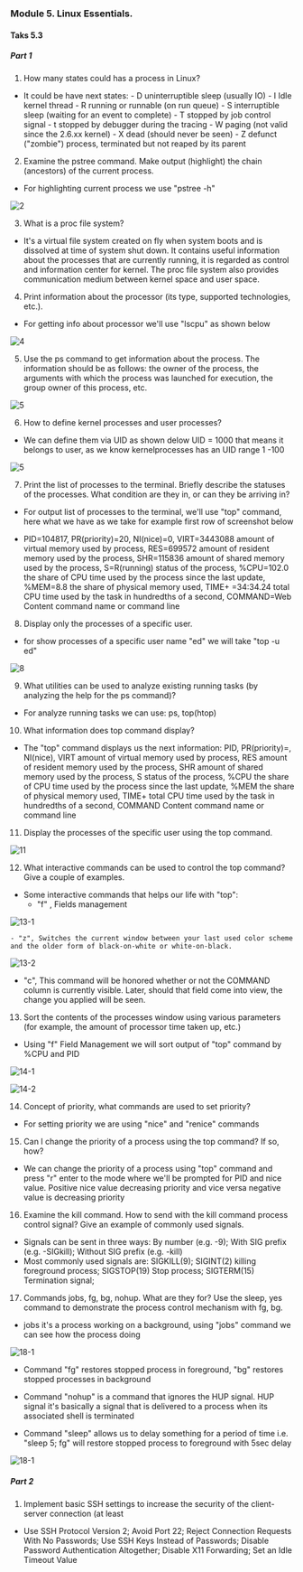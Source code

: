 ### Module 5. Linux Essentials.
#### Taks 5.3
##### Part 1

1. How many states could has a process in Linux?

 - It could be have next  states:
              - D    uninterruptible sleep (usually IO)
              - I    Idle kernel thread
              - R    running or runnable (on run queue)
              - S    interruptible sleep (waiting for an event to complete)
              - T    stopped by job control signal
              - t    stopped by debugger during the tracing
              - W    paging (not valid since the 2.6.xx kernel)
              - X    dead (should never be seen)
              - Z    defunct ("zombie") process, terminated but not reaped by its parent


2. Examine the pstree command. Make output (highlight) the chain (ancestors) of the current
process.

 - For highlighting current process we use "pstree -h"

 ![2](https://github.com/o4edik/DevOps_online_Kiev_2021Q4/blob/master/m5/task5.3/2.png)

3. What is a proc file system?

 - It's a virtual file system created on fly when system boots and is dissolved at time of system shut down.
It contains useful information about the processes that are currently running, it is regarded as control and information center for kernel. The proc file system also provides communication medium between kernel space and user space.

4. Print information about the processor (its type, supported technologies, etc.).

 - For getting info about processor we'll use "lscpu" as shown below

 ![4](https://github.com/o4edik/DevOps_online_Kiev_2021Q4/blob/master/m5/task5.3/4.png)

5. Use the ps command to get information about the process. The information should be as
follows: the owner of the process, the arguments with which the process was launched for
execution, the group owner of this process, etc.

![5](https://github.com/o4edik/DevOps_online_Kiev_2021Q4/blob/master/m5/task5.3/5.png)


6. How to define kernel processes and user processes?

 - We can define them via UID as shown delow UID = 1000 that means it belongs to user, as we know kernelprocesses has an UID range 1 -100 

 ![5](https://github.com/o4edik/DevOps_online_Kiev_2021Q4/blob/master/m5/task5.3/5.png)

7. Print the list of processes to the terminal. Briefly describe the statuses of the processes.
What condition are they in, or can they be arriving in?

 - For output list of processes to the terminal, we'll use "top" command, here what we have as we take for example first row of screenshot below

  - PID=104817, PR(priority)=20, NI(nice)=0, VIRT=3443088 amount of virtual memory used by process, RES=699572 amount of resident memory used by the process, SHR=115836 amount of shared memory used by the process, S=R(running) status of the process, %CPU=102.0 the share of CPU time used by the process since the last update, %MEM=8.8 the share of physical memory used, TIME+ =34:34.24 total CPU time used by the task in hundredths of a second, COMMAND=Web Content command name or command line 

8. Display only the processes of a specific user.
 - for show processes of a specific user name "ed" we will take "top -u ed"

 ![8](https://github.com/o4edik/DevOps_online_Kiev_2021Q4/blob/master/m5/task5.3/8.png)

9. What utilities can be used to analyze existing running tasks (by analyzing the help for the ps command)?

 - For analyze running tasks we can use: ps, top(htop)

10. What information does top command display?

 - The "top" command displays us the next information: PID, PR(priority)=, NI(nice), VIRT amount of virtual memory used by process, RES amount of resident memory used by the process, SHR amount of shared memory used by the process, S status of the process, %CPU the share of CPU time used by the process since the last update, %MEM the share of physical memory used, TIME+  total CPU time used by the task in hundredths of a second, COMMAND Content command name or command line 

11. Display the processes of the specific user using the top command.

 ![11](https://github.com/o4edik/DevOps_online_Kiev_2021Q4/blob/master/m5/task5.3/11.png)

12. What interactive commands can be used to control the top command? Give a couple of
examples.

- Some interactive commands that helps our life with "top":
    - "f" , Fields management  

![13-1](https://github.com/o4edik/DevOps_online_Kiev_2021Q4/blob/master/m5/task5.3/13-1.jpg)

    - "z", Switches the current window between your last used color scheme and the older form of black-on-white or white-on-black.

![13-2](https://github.com/o4edik/DevOps_online_Kiev_2021Q4/blob/master/m5/task5.3/13-2.jpg)

   - "c", This command will be honored whether or not the COMMAND column is currently visible. Later, should that field come into view, the change you applied will be seen.


13. Sort the contents of the processes window using various parameters (for example, the amount of processor time taken up, etc.)

  - Using "f" Field Management we will sort output of "top" command by %CPU and PID

![14-1](https://github.com/o4edik/DevOps_online_Kiev_2021Q4/blob/master/m5/task5.3/14-1.jpg)

![14-2](https://github.com/o4edik/DevOps_online_Kiev_2021Q4/blob/master/m5/task5.3/14-2.jpg) 

14. Concept of priority, what commands are used to set priority?

  - For setting priority we are using "nice" and "renice" commands

15. Can I change the priority of a process using the top command? If so, how?

  - We can change the priority of a process using "top" command and press "r" enter to the mode where we'll be prompted for PID and nice value. Positive nice value decreasing priority and vice versa negative value is decreasing priority


16. Examine the kill command. How to send with the kill command
process control signal? Give an example of commonly used signals.

  - Signals can be sent in three ways: By number (e.g. -9); With SIG prefix (e.g. -SIGkill); Without SIG prefix (e.g. -kill)
  - Most commonly  used signals are: SIGKILL(9); SIGINT(2) killing foreground process; SIGSTOP(19) Stop process; SIGTERM(15) Termination signal; 

17. Commands jobs, fg, bg, nohup. What are they for? Use the sleep, yes command to
demonstrate the process control mechanism with fg, bg.

  - jobs it's a process working on a background, using "jobs" command we can see how the process doing

![18-1](https://github.com/o4edik/DevOps_online_Kiev_2021Q4/blob/master/m5/task5.3/18-1.jpg)

  - Command "fg" restores stopped process in foreground, "bg" restores stopped processes in background
  
  - Command "nohup" is a command that ignores the HUP signal. HUP signal it's basically a signal that is delivered to a process when its associated shell is terminated
  - Command "sleep" allows us to delay something for a period of time i.e. "sleep 5; fg" will restore stopped process to foreground with 5sec delay

![18-1](https://github.com/o4edik/DevOps_online_Kiev_2021Q4/blob/master/m5/task5.3/18-1.jpg)

##### Part 2

1. Implement basic SSH settings to increase the security of the client-server connection (at least

 - Use SSH Protocol Version 2; Avoid Port 22; Reject Connection Requests With No Passwords; Use SSH Keys Instead of Passwords; Disable Password Authentication Altogether; Disable X11 Forwarding; Set an Idle Timeout Value
